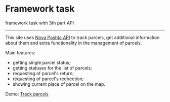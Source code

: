 # Framework task

framework task with 3th part API

---

This site uses [Nova Poshta API](https://devcenter.novaposhta.ua/start) to track parcels, get additional information about them and extra functionality in the management of parcels.

Main features:

- getting single parcel status;
- getting statuses for the list of parcels;
- requesting of parcel's return;
- requesting of parcel's redirection;
- showing current place of parcel on the map.

Demo:
[Track parcels](https://ses3332002.github.io/framework_task)
